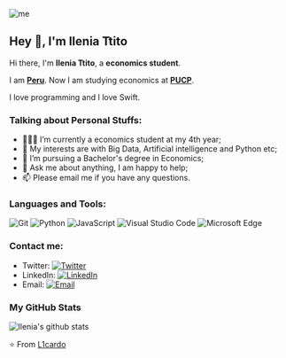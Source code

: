 ![me](https://github.com/L1cardo/L1cardo/raw/master/assets/me.gif)

## Hey 👋, I'm Ilenia Ttito 

Hi there, I'm **Ilenia Ttito**, a **economics student**.

I am **[Peru](https://es.wikipedia.org/wiki/Per%C3%BA)**. Now I am studying economics at **[PUCP](https://es.wikipedia.org/wiki/Pontificia_Universidad_Cat%C3%B3lica_del_Per%C3%BA)**.

I love programming and I love Swift.

### Talking about Personal Stuffs:

- 👨🏽‍💻 I’m currently a economics student at my 4th year; 
- 🤔 My interests are with Big Data, Artificial intelligence and Python etc;
- 💼 I’m pursuing a Bachelor's degree in Economics;
- 💬 Ask me about anything, I am happy to help;
- 📫 Please email me if you have any questions.

### Languages and Tools:

![Git](https://img.shields.io/badge/Git-F05032?style=flat-square&logo=Git&logoColor=white)
![Python](https://img.shields.io/badge/Python-3776AB?style=flat-square&logo=Python&logoColor=white)
![JavaScript](https://img.shields.io/badge/JavaScript-F7DF1E?style=flat-square&logo=JavaScript&logoColor=white)
![Visual Studio Code](https://img.shields.io/badge/Visual_Studio_Code-007ACC?style=flat-square&logo=Visual-Studio-Code&logoColor=white)
![Microsoft Edge](https://img.shields.io/badge/Microsoft_Edge-0078D7?style=flat-square&logo=Microsoft-Edge&logoColor=white)

### Contact me:

- Twitter: [![Twitter](https://img.shields.io/badge/@IleniaTc-1DA1F2?style=flat-square&logo=twitter&logoColor=white)](https://twitter.com/IleniaTc) 
- LinkedIn: [![LinkedIn](https://img.shields.io/badge/@IleniaTtito-E6162D?style=flat-square&logo=sina-weibo&logoColor=white)](https://www.linkedin.com/in/ilenia-alejandra-ttito-collantes-4548831b7/)
- Email: [![Email](https://img.shields.io/badge/ilenia.ttito@pucp.edu.pe-D14836?style=flat-square&logo=gmail&logoColor=white)](mailto:ilenia.ttito@pucp.edu.pe)

### My GitHub Stats

![Ilenia's github stats](https://github-readme-stats.vercel.app/api?username=ILe2014&show_icons=true)

⭐️ From [L1cardo](https://github.com/L1cardo)
